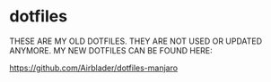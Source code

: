 # dotfiles
THESE ARE MY OLD DOTFILES. THEY ARE NOT USED OR UPDATED ANYMORE. MY NEW DOTFILES CAN BE FOUND HERE:

https://github.com/Airblader/dotfiles-manjaro
